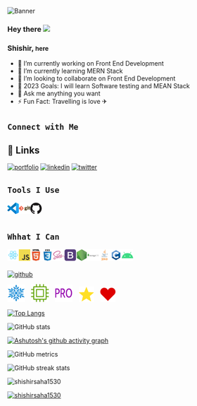![Banner](https://media.giphy.com/media/M9gbBd9nbDrOTu1Mqx/giphy.gif)


### Hey there <img src="https://media.giphy.com/media/hvRJCLFzcasrR4ia7z/giphy.gif" width="25px">
<h3> Shishir, <small>here</small> </h3> 

- 🔭 I’m currently working on Front End Development
- 🌱 I’m currently learning MERN Stack
- 👯 I’m looking to collaborate on Front End Development 
- 🎯 2023 Goals: I will learn Software testing and MEAN Stack
- 💬 Ask me anything you want
- ⚡ Fun Fact: Travelling is love ✈

 
## `Connect with Me`
## 🔗 Links
[![portfolio](https://img.shields.io/badge/my_portfolio-000?style=for-the-badge&logo=ko-fi&logoColor=white)](https://shishir-portfolio.netlify.app/)
[![linkedin](https://img.shields.io/badge/linkedin-0A66C2?style=for-the-badge&logo=linkedin&logoColor=white)](https://www.linkedin.com/in/shishirsaha1530/)
[![twitter](https://img.shields.io/badge/twitter-1DA1F2?style=for-the-badge&logo=twitter&logoColor=white)](https://twitter.com/shishir1155)
<br />
## `Tools I Use`
 
<img align="left" alt="Visual Studio Code" width="26px" src="https://raw.githubusercontent.com/github/explore/80688e429a7d4ef2fca1e82350fe8e3517d3494d/topics/visual-studio-code/visual-studio-code.png" />
<img align="left" alt="Git" width="26px" src="https://raw.githubusercontent.com/github/explore/80688e429a7d4ef2fca1e82350fe8e3517d3494d/topics/git/git.png" /> 
<img align="left" alt="GitHub" width="26px" src="https://raw.githubusercontent.com/github/explore/78df643247d429f6cc873026c0622819ad797942/topics/github/github.png" />
<br />
<br />
 
 
 
 ## `Whhat I Can` 
 
<img align="left" alt="React" width="26px" src="https://raw.githubusercontent.com/github/explore/80688e429a7d4ef2fca1e82350fe8e3517d3494d/topics/react/react.png" />
<img align="left" alt="React" width="26px" src="https://raw.githubusercontent.com/github/explore/80688e429a7d4ef2fca1e82350fe8e3517d3494d/topics/javascript/javascript.png" />
<img align="left" alt="HTML5" width="26px" src="https://raw.githubusercontent.com/github/explore/80688e429a7d4ef2fca1e82350fe8e3517d3494d/topics/html/html.png" />
<img align="left" alt="CSS3" width="26px" src="https://raw.githubusercontent.com/github/explore/80688e429a7d4ef2fca1e82350fe8e3517d3494d/topics/css/css.png" />
<img align="left" alt="Sass" width="26px" src="https://raw.githubusercontent.com/github/explore/80688e429a7d4ef2fca1e82350fe8e3517d3494d/topics/sass/sass.png" />
<img align="left" alt="Sass" width="26px" src="https://raw.githubusercontent.com/github/explore/80688e429a7d4ef2fca1e82350fe8e3517d3494d/topics/bootstrap/bootstrap.png" />
<img align="left" alt="Node.js" width="26px" src="https://raw.githubusercontent.com/github/explore/80688e429a7d4ef2fca1e82350fe8e3517d3494d/topics/nodejs/nodejs.png" />
<img align="left" alt="MongoDB" width="26px" src="https://raw.githubusercontent.com/github/explore/80688e429a7d4ef2fca1e82350fe8e3517d3494d/topics/mongodb/mongodb.png" />
<img align="left" alt="Sass" width="26px" src="https://raw.githubusercontent.com/github/explore/80688e429a7d4ef2fca1e82350fe8e3517d3494d/topics/java/java.png" />
<img align="left" alt="Sass" width="26px" src="https://raw.githubusercontent.com/github/explore/80688e429a7d4ef2fca1e82350fe8e3517d3494d/topics/c/c.png" />
<img align="left" alt="GitHub" width="26px" src="https://raw.githubusercontent.com/github/explore/78df643247d429f6cc873026c0622819ad797942/topics/android/android.png" />
<br /> 
  
<br />

[<img src='https://cdn.jsdelivr.net/npm/simple-icons@3.0.1/icons/github.svg' alt='github' height='40'>](https://github.com/Shishirsaha1530)  

<a href='https://archiveprogram.github.com/'><img src='https://raw.githubusercontent.com/acervenky/animated-github-badges/master/assets/acbadge.gif' width='40' height='40'></a> <a href='https://docs.github.com/en/developers'><img src='https://raw.githubusercontent.com/acervenky/animated-github-badges/master/assets/devbadge.gif' width='40' height='40'></a> <a href='https://github.com/pricing'><img src='https://raw.githubusercontent.com/acervenky/animated-github-badges/master/assets/pro.gif' width='40' height='40'></a> <a href='https://stars.github.com/'><img src='https://raw.githubusercontent.com/acervenky/animated-github-badges/master/assets/starbadge.gif' width='35' height='35'></a> <a href='https://docs.github.com/en/github/supporting-the-open-source-community-with-github-sponsors'><img src='https://raw.githubusercontent.com/acervenky/animated-github-badges/master/assets/sponsorbadge.gif' width='35' height='35'></a> 

[![Top Langs](https://github-readme-stats.vercel.app/api/top-langs/?username=Shishirsaha1530)](https://github.com/anuraghazra/github-readme-stats)

![GitHub stats](https://github-readme-stats.vercel.app/api?username=Shishirsaha1530&show_icons=true&count_private=true)  

[![Ashutosh's github activity graph](https://github-readme-activity-graph.vercel.app/graph?username=Shishirsaha1530&theme=dracula)](https://github.com/shishirsaha1530/github-readme-activity-graph)

![GitHub metrics](https://metrics.lecoq.io/Shishirsaha1530)  

![GitHub streak stats](https://github-readme-streak-stats.herokuapp.com/?user=Shishirsaha1530)  



<p align="left"> <img src="https://komarev.com/ghpvc/?username=shishirsaha1530&label=Profile%20views&color=0e75b6&style=flat" alt="shishirsaha1530" /> </p>

<p align="left"> <a href="https://github.com/ryo-ma/github-profile-trophy"><img src="https://github-profile-trophy.vercel.app/?username=shishirsaha1530" alt="shishirsaha1530" /></a> </p>

<p align="left"> <a href="https://twitter.com/" target="blank"><img src="https://img.shields.io/twitter/follow/?logo=twitter&style=for-the-badge" alt="" /></a> </p>




